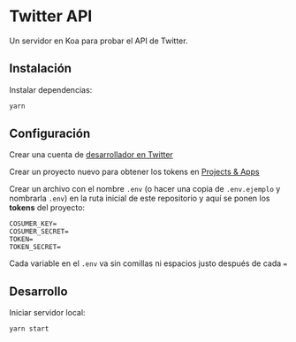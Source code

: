 # Twitter API

Un servidor en Koa para probar el API de Twitter.

## Instalación

Instalar dependencias:

```bash
yarn
```

## Configuración

Crear una cuenta de [desarrollador en Twitter](https://developer.twitter.com/)

Crear un proyecto nuevo para obtener los tokens en [Projects & Apps](https://developer.twitter.com/en/portal/projects-and-apps)

Crear un archivo con el nombre `.env` (o hacer una copia de `.env.ejemplo` y nombrarla `.env`) en la ruta inicial de este repositorio y aquí se ponen los **tokens** del proyecto:

```env
COSUMER_KEY=
COSUMER_SECRET=
TOKEN=
TOKEN_SECRET=
```

Cada variable en el `.env` va sin comillas ni espacios justo después de cada `=`

## Desarrollo

Iniciar servidor local:

```bash
yarn start
```
